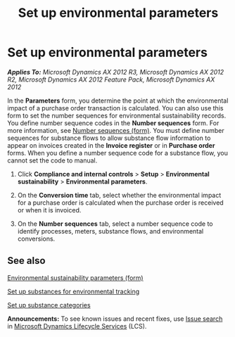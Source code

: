 ﻿---
title: Set up environmental parameters
TOCTitle: Set up environmental parameters
ms:assetid: 3a2dae82-e6ac-4ac9-9f2f-d62b24349592
ms:mtpsurl: https://technet.microsoft.com/en-us/library/Hh242212(v=AX.60)
ms:contentKeyID: 36056637
ms.date: 04/18/2014
mtps_version: v=AX.60
---

# Set up environmental parameters 


_**Applies To:** Microsoft Dynamics AX 2012 R3, Microsoft Dynamics AX 2012 R2, Microsoft Dynamics AX 2012 Feature Pack, Microsoft Dynamics AX 2012_

In the **Parameters** form, you determine the point at which the environmental impact of a purchase order transaction is calculated. You can also use this form to set the number sequences for environmental sustainability records. You define number sequence codes in the **Number sequences** form. For more information, see [Number sequences (form)](https://technet.microsoft.com/en-us/library/hh209531\(v=ax.60\)). You must define number sequences for substance flows to allow substance flow information to appear on invoices created in the **Invoice register** or in **Purchase order** forms. When you define a number sequence code for a substance flow, you cannot set the code to manual.

1.  Click **Compliance and internal controls** \> **Setup** \> **Environmental sustainability** \> **Environmental parameters**.

2.  On the **Conversion time** tab, select whether the environmental impact for a purchase order is calculated when the purchase order is received or when it is invoiced.

3.  On the **Number sequences** tab, select a number sequence code to identify processes, meters, substance flows, and environmental conversions.

## See also

[Environmental sustainability parameters (form)](https://technet.microsoft.com/en-us/library/hh209276\(v=ax.60\))

[Set up substances for environmental tracking](set-up-substances-for-environmental-tracking.md)

[Set up substance categories](set-up-substance-categories.md)

  
**Announcements:** To see known issues and recent fixes, use [Issue search](http://go.microsoft.com/fwlink/?linkid=389258) in [Microsoft Dynamics Lifecycle Services](http://go.microsoft.com/fwlink/?linkid=306505) (LCS).


